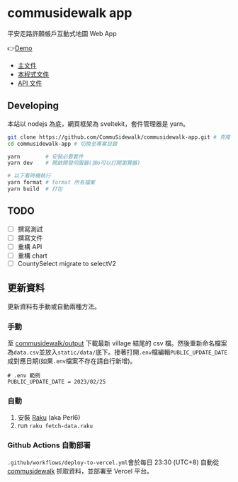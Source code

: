 # commusidewalk app

平安走路許願帳戶互動式地圖 Web App

👉[Demo](https://commusidewalk-app.vercel.app/)

- [主文件](https://docs.google.com/document/d/1b_00BjDMkuyZISHzfEKU9DDw32BqmQ95k-O-bshxBQ0/edit)
- [本程式文件](https://docs.google.com/document/d/1rU3uT3WfwCt3sVCViWHzoIisY5P64AMGAUk9i2fiSEM/edit#)
- [API 文件](https://docs.google.com/document/d/1ziEal-ct8kgI2N_db41SLOtgksk2dz_AiWg_v5iuxco/edit#)

## Developing

本站以 nodejs 為底，網頁框架為 sveltekit，套件管理器是 yarn。

```sh
git clone https://github.com/CommuSidewalk/commusidewalk-app.git # 克隆到你的電腦
cd commusidewalk-app # 切換至專案目錄

yarn        # 安裝必要套件
yarn dev    # 開啟開發伺服器(按o可以打開瀏覽器)

# 以下看時機執行
yarn format # format 所有檔案
yarn build  # 打包
```

## TODO

- [ ] 撰寫測試
- [ ] 撰寫文件
- [ ] 重構 API
- [ ] 重構 chart
- [ ] CountySelect migrate to selectV2

## 更新資料

更新資料有手動或自動兩種方法。

### 手動

至 [commusidewalk/output](https://github.com/CommuSidewalk/commusidewalk) 下載最新 village 結尾的 csv 檔。然後重新命名檔案為`data.csv`並放入`static/data/`底下。接著打開`.env`檔編輯`PUBLIC_UPDATE_DATE`成對應日期(如果`.env`檔案不存在請自行新增)。

```text
# .env 範例
PUBLIC_UPDATE_DATE = 2023/02/25
```

### 自動

1. 安裝 [Raku](https://raku.org/downloads) (aka Perl6)
2. run `raku fetch-data.raku`

### Github Actions 自動部署

`.github/workflows/deploy-to-vercel.yml`會於每日 23:30 (UTC+8) 自動從 [commusidewalk](https://github.com/CommuSidewalk/commusidewalk-data) 抓取資料，並部署至 Vercel 平台。
